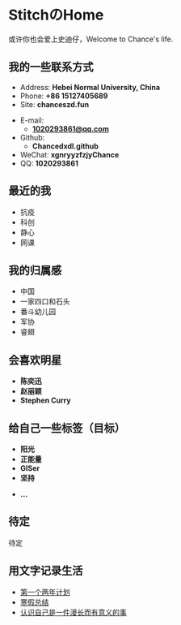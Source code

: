 # StitchのHome
或许你也会爱上史迪仔，Welcome to Chance's life.

<!-- slide -->

## 我的一些联系方式

- Address: **Hebei Normal University, China**
- Phone: **+86 15127405689**
- Site: **chanceszd.fun**

<!-- slide vertical=true -->

- E-mail:
  - **[1020293861@qq.com](mailto:i@wu-kan.cn)**
- Github:
  - **Chancedxdl.github** 
- WeChat: **xgnryyzfzjyChance**
- QQ: **1020293861**

<!-- slide -->

## 最近的我

<!-- slide vertical=true -->

  - 抗疫
  - 科创
  - 静心
  - 网课

<!-- slide -->

## 我的归属感

<!-- slide vertical=true -->

  - 中国
  - 一家四口和石头
  - 番斗幼儿园
  - 军协
  - 睿翅

<!-- slide -->

## 会喜欢明星

<!-- slide vertical=true -->

- **陈奕迅**
- **赵丽颖**
- **Stephen Curry**

<!-- slide vertical=true -->

<!-- slide -->

## 给自己一些标签（目标）

<!-- slide vertical=true -->

  - **阳光**
  - **正能量**
  - **GISer**
  - **坚持**
  
  <!-- slide vertical=true -->

- **...**

<!-- slide -->

## 待定

待定

<!-- slide -->

## 用文字记录生活

- [第一个两年计划](https://www.baidu.com/?tn=80035161_1_dg)
- [寒假总结](https://www.baidu.com/?tn=80035161_1_dg)
- [认识自己是一件漫长而有意义的事](https://www.baidu.com/?tn=80035161_1_dg)

<!-- slide vertical=true -->

